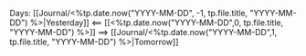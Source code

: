 Days: [[Journal/<%tp.date.now("YYYY-MM-DD", -1, tp.file.title, "YYYY-MM-DD") %>|Yesterday]] <== [[<%tp.date.now("YYYY-MM-DD",0, tp.file.title, "YYYY-MM-DD") %>]] ==> [[Journal/<%tp.date.now("YYYY-MM-DD",1, tp.file.title, "YYYY-MM-DD") %>|Tomorrow]]  


